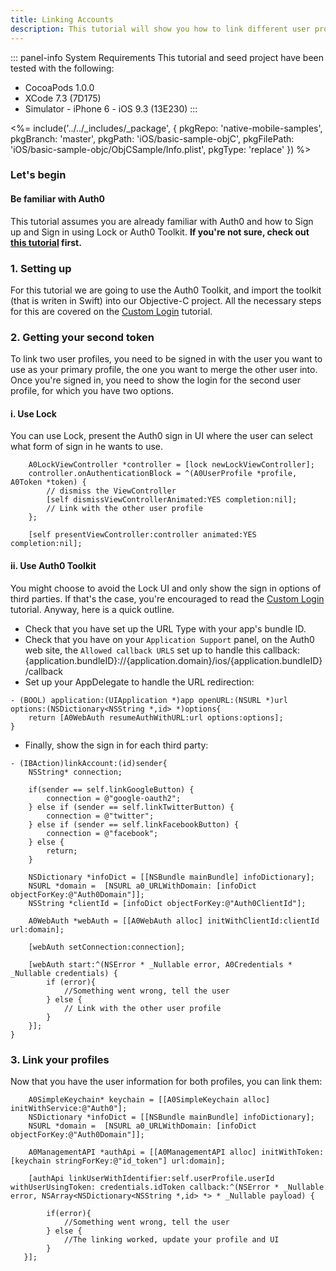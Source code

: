 ```yaml
---
title: Linking Accounts
description: This tutorial will show you how to link different user profiles, allowing different ways of signing in into a single profile.
---
```


::: panel-info System Requirements
This tutorial and seed project have been tested with the following:

* CocoaPods 1.0.0
* XCode 7.3 (7D175)
* Simulator - iPhone 6 - iOS 9.3 (13E230)
  :::

<%= include('../../_includes/_package', {
  pkgRepo: 'native-mobile-samples',
  pkgBranch: 'master',
  pkgPath: 'iOS/basic-sample-objC',
  pkgFilePath: 'iOS/basic-sample-objc/ObjCSample/Info.plist',
  pkgType: 'replace'
}) %>

### Let's begin

#### Be familiar with Auth0

This tutorial assumes you are already familiar with Auth0 and how to Sign up and Sign in using Lock or Auth0 Toolkit. **If you're not sure, check out [this tutorial](01-login.md) first.**

### 1. Setting up

For this tutorial we are going to use the Auth0 Toolkit, and import the toolkit (that is writen in Swift) into our Objective-C project. All the necessary steps for this are covered on the [Custom Login](02-custom-login.md) tutorial. 

### 2. Getting your second token 

To link two user profiles, you need to be signed in with the user you want to use as your primary profile, the one you want to merge the other user into. Once you're signed in, you need to show the login for the second user profile, for which you have two options.

#### i. Use Lock 

You can use Lock, present the Auth0 sign in UI where the user can select what form of sign in he wants to use.

```objc
    A0LockViewController *controller = [lock newLockViewController];
    controller.onAuthenticationBlock = ^(A0UserProfile *profile, A0Token *token) {
        // dismiss the ViewController
        [self dismissViewControllerAnimated:YES completion:nil];
        // Link with the other user profile
    };
    
    [self presentViewController:controller animated:YES completion:nil];

```

#### ii. Use Auth0 Toolkit

You might choose to avoid the Lock UI and only show the sign in options of third parties. If that's the case, you're encouraged to read the [Custom Login](02-custom-login.md) tutorial. Anyway, here is a quick outline.

- Check that you have set up the URL Type with your app's bundle ID.
- Check that you have on your `Application Support` panel, on the Auth0 web site, the `Allowed callback URLS` set up to handle this callback:
  {application.bundleID}://{application.domain}/ios/{application.bundleID}/callback
- Set up your AppDelegate to handle the URL redirection:

```objc
- (BOOL) application:(UIApplication *)app openURL:(NSURL *)url options:(NSDictionary<NSString *,id> *)options{
    return [A0WebAuth resumeAuthWithURL:url options:options];
}
```

- Finally, show the sign in for each third party:
```objc
- (IBAction)linkAccount:(id)sender{
    NSString* connection;
    
    if(sender == self.linkGoogleButton) {
        connection = @"google-oauth2";
    } else if (sender == self.linkTwitterButton) {
        connection = @"twitter";
    } else if (sender == self.linkFacebookButton) {
        connection = @"facebook";
    } else {
        return;
    }
    
    NSDictionary *infoDict = [[NSBundle mainBundle] infoDictionary];
    NSURL *domain =  [NSURL a0_URLWithDomain: [infoDict objectForKey:@"Auth0Domain"]];
    NSString *clientId = [infoDict objectForKey:@"Auth0ClientId"];
    
    A0WebAuth *webAuth = [[A0WebAuth alloc] initWithClientId:clientId url:domain];
    
    [webAuth setConnection:connection];
    
    [webAuth start:^(NSError * _Nullable error, A0Credentials * _Nullable credentials) {
        if (error){
            //Something went wrong, tell the user
        } else {
            // Link with the other user profile
        }
    }];
}
```

### 3. Link your profiles

Now that you have the user information for both profiles, you can link them:

```objc
    A0SimpleKeychain* keychain = [[A0SimpleKeychain alloc] initWithService:@"Auth0"];
    NSDictionary *infoDict = [[NSBundle mainBundle] infoDictionary];
    NSURL *domain =  [NSURL a0_URLWithDomain: [infoDict objectForKey:@"Auth0Domain"]];

    A0ManagementAPI *authApi = [[A0ManagementAPI alloc] initWithToken:[keychain stringForKey:@"id_token"] url:domain];

    [authApi linkUserWithIdentifier:self.userProfile.userId  withUserUsingToken: credentials.idToken callback:^(NSError * _Nullable error, NSArray<NSDictionary<NSString *,id> *> * _Nullable payload) {
       
        if(error){
            //Something went wrong, tell the user
        } else {
            //The linking worked, update your profile and UI
        }
   }];
```

